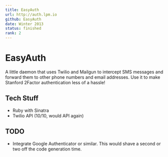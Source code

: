 ```yaml
---
title: EasyAuth
url: http://auth.lpm.io
github: EasyAuth
date: Winter 2013
status: finished
rank: 2
---
```

EasyAuth
========

A little daemon that uses Twilio and Mailgun to intercept SMS messages and forward them to other phone numbers and email addresses. Use it to make Stanford 2Factor authentication less of a hassle!

Tech Stuff
----------
- Ruby with Sinatra
- Twilio API (10/10, would API again)

TODO
----

- Integrate Google Authenticator or similar. This would shave a second or two off the code generation time.
